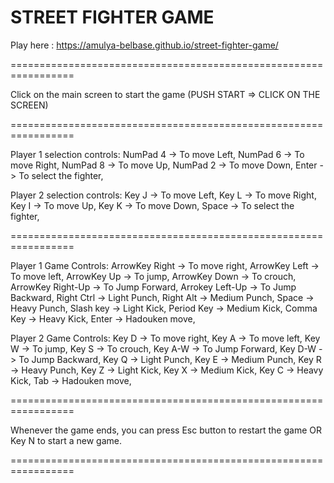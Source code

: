 # STREET FIGHTER GAME

Play here : https://amulya-belbase.github.io/street-fighter-game/

=================================================================

Click on the main screen to start the game (PUSH START => CLICK ON THE SCREEN)

=================================================================

Player 1 selection controls:
    NumPad 4 -> To move Left, 
    NumPad 6 -> To move Right, 
    NumPad 8 -> To move Up, 
    NumPad 2 -> To move Down, 
    Enter -> To select the fighter, 

Player 2 selection controls:
    Key J -> To move Left, 
    Key L -> To move Right, 
    Key I -> To move Up, 
    Key K -> To move Down, 
    Space -> To select the fighter,  

=================================================================

Player 1 Game Controls:
    ArrowKey Right -> To move right, 
    ArrowKey Left -> To move left, 
    ArrowKey Up -> To jump, 
    ArrowKey Down -> To crouch, 
    ArrowKey Right-Up -> To Jump Forward, 
    Arrokey Left-Up -> To Jump Backward, 
    Right Ctrl -> Light Punch, 
    Right Alt -> Medium Punch, 
    Space -> Heavy Punch, 
    Slash key -> Light Kick, 
    Period Key -> Medium Kick, 
    Comma Key -> Heavy Kick, 
    Enter -> Hadouken move, 

Player 2 Game Controls:
    Key D -> To move right, 
    Key A -> To move left, 
    Key W -> To jump, 
    Key S -> To crouch, 
    Key A-W -> To Jump Forward, 
    Key D-W -> To Jump Backward, 
    Key Q -> Light Punch, 
    Key E -> Medium Punch, 
    Key R -> Heavy Punch, 
    Key Z -> Light Kick, 
    Key X -> Medium Kick, 
    Key C -> Heavy Kick, 
    Tab -> Hadouken move, 

=================================================================

Whenever the game ends, you can press Esc button to restart the game OR Key N to start a new game.

=================================================================

